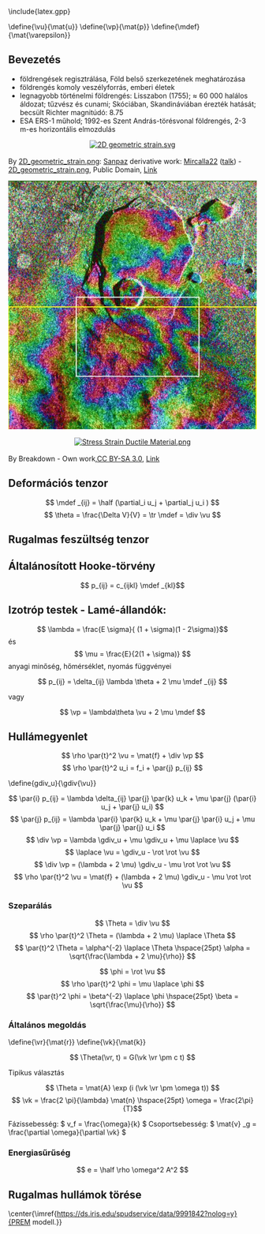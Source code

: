 \include{latex.gpp}

\define{\vu}{\mat{u}}
\define{\vp}{\mat{p}}
\define{\mdef}{\mat{\varepsilon}}


## Bevezetés


- földrengések regisztrálása, Föld belső szerkezetének meghatározása
- földrengés komoly veszélyforrás, emberi életek
- legnagyobb történelmi földrengés: Lisszabon (1755); &approx; 60 000 halálos
áldozat; tűzvész és cunami; Skóciában, Skandináviában érezték hatását; becsült Richter magnitúdó: 8.75
- ESA ERS-1 műhold; 1992-es Szent András-törésvonal földrengés, 2-3 m-es
horizontális elmozdulás

<p><a href="https://commons.wikimedia.org/wiki/File:2D_geometric_strain.svg#/media/File:2D_geometric_strain.svg">
<center>
<img src="https://upload.wikimedia.org/wikipedia/commons/thumb/2/23/2D_geometric_strain.svg/1200px-2D_geometric_strain.svg.png" width="600" alt="2D geometric strain.svg">
</center>
</a><br>By <a href="//commons.wikimedia.org/wiki/File:2D_geometric_strain.png" title="File:2D geometric strain.png">2D_geometric_strain.png</a>: <a href="//commons.wikimedia.org/wiki/User:Sanpaz" title="User:Sanpaz">Sanpaz</a>
derivative work: <a href="//commons.wikimedia.org/wiki/User:Mircalla22" title="User:Mircalla22">Mircalla22</a> (<a href="//commons.wikimedia.org/wiki/User_talk:Mircalla22" title="User talk:Mircalla22"><span class="signature-talk">talk</span></a>) - <a href="//commons.wikimedia.org/wiki/File:2D_geometric_strain.png" title="File:2D geometric strain.png">2D_geometric_strain.png</a>, Public Domain, <a href="https://commons.wikimedia.org/w/index.php?curid=7680077">Link</a></p>

<img src="https://raw.githubusercontent.com/bozso/texfiles/master/images/SAR_Kilauea_topo_interferogram.jpg">

<p>
<a href="https://commons.wikimedia.org/wiki/File:Stress_Strain_Ductile_Material.png#/media/File:Stress_Strain_Ductile_Material.png">
<center>
<img src="https://upload.wikimedia.org/wikipedia/commons/8/84/Stress_Strain_Ductile_Material.png" width="600" alt="Stress Strain Ductile Material.png">
</center>
</a><br>By Breakdown - <span class="int-own-work" lang="en">Own work</span>,<a href="http://creativecommons.org/licenses/by-sa/3.0/" title="Creative Commons Attribution-Share Alike 3.0">CC BY-SA 3.0</a>, <a href="https://commons.wikimedia.org/w/index.php?curid=3702892">Link</a></p>

## Deformációs tenzor


$$ \mdef _{ij} = \half (\partial_i u_j + \partial_j u_i ) $$
$$ \theta = \frac{\Delta V}{V} = \tr \mdef = \div \vu $$

## Rugalmas feszültség tenzor

## Általánosított Hooke-törvény
$$ p_{ij} = c_{ijkl} \mdef _{kl}$$

## Izotróp testek - Lamé-állandók:

$$ \lambda  = \frac{E \sigma}{ (1 + \sigma)(1 - 2\sigma)}$$
és
$$ \mu = \frac{E}{2(1 + \sigma)} $$
anyagi minőség, hőmérséklet, nyomás függvényei

$$ p_{ij} = \delta_{ij} \lambda \theta + 2 \mu \mdef _{ij} $$

vagy

$$ \vp = \lambda\theta \vu + 2 \mu \mdef $$

## Hullámegyenlet

$$ \rho \par{t}^2 \vu = \mat{f} + \div \vp $$
$$ \rho \par{t}^2 u_i = f_i + \par{j} p_{ij} $$

\define{gdiv_u}{\gdiv{\vu}}

$$ \par{i} p_{ij} = \lambda \delta_{ij} \par{j} \par{k} u_k  + \mu \par{j} (\par{i} u_j + \par{j} u_i) $$
$$ \par{j} p_{ij} = \lambda \par{i} \par{k} u_k  + \mu \par{j} \par{i} u_j + \mu \par{j} \par{j} u_i $$
$$ \div \vp = \lambda \gdiv_u  + \mu \gdiv_u + \mu \laplace \vu $$
$$ \laplace \vu = \gdiv_u - \rot \rot \vu $$
$$ \div \vp = (\lambda + 2 \mu) \gdiv_u  - \mu \rot \rot \vu $$
$$ \rho \par{t}^2 \vu = \mat{f} + (\lambda + 2 \mu) \gdiv_u  - \mu \rot \rot \vu $$

### Szeparálás

$$ \Theta = \div \vu $$
$$ \rho \par{t}^2 \Theta = (\lambda + 2 \mu) \laplace \Theta $$
$$ \par{t}^2 \Theta = \alpha^{-2} \laplace \Theta \hspace{25pt} \alpha = \sqrt{\frac{\lambda + 2 \mu}{\rho}} $$

$$ \phi = \rot \vu $$
$$ \rho \par{t}^2 \phi = \mu \laplace \phi $$
$$ \par{t}^2 \phi = \beta^{-2} \laplace \phi \hspace{25pt} \beta = \sqrt{\frac{\mu}{\rho}} $$

### Általános megoldás

\define{\vr}{\mat{r}}
\define{\vk}{\mat{k}}

$$ \Theta(\vr, t) = G(\vk \vr \pm c t) $$

Tipikus választás

$$ \Theta = \mat{A} \exp (i (\vk \vr \pm \omega t)) $$
$$ \vk = \frac{2 \pi}{\lambda} \mat{n} \hspace{25pt} \omega = \frac{2\pi}{T}$$

Fázissebesség: $ v_f = \frac{\omega}{k} $
Csoportsebesség: $ \mat{v} _g = \frac{\partial \omega}{\partial \vk} $

### Energiasűrűség

$$ e = \half \rho \omega^2 A^2 $$

## Rugalmas hullámok törése

\center{\imref{https://ds.iris.edu/spudservice/data/9991842?nolog=y}{PREM modell.}}
